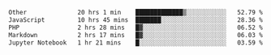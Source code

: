 <!--START_SECTION:waka-->

```txt
Other              20 hrs 1 min    █████████████▒░░░░░░░░░░░   52.79 %
JavaScript         10 hrs 45 mins  ███████░░░░░░░░░░░░░░░░░░   28.36 %
PHP                2 hrs 28 mins   █▓░░░░░░░░░░░░░░░░░░░░░░░   06.52 %
Markdown           2 hrs 17 mins   █▓░░░░░░░░░░░░░░░░░░░░░░░   06.03 %
Jupyter Notebook   1 hr 21 mins    █░░░░░░░░░░░░░░░░░░░░░░░░   03.59 %
```

<!--END_SECTION:waka--> 
 
